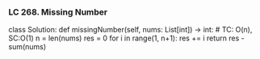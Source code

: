 ### LC 268. Missing Number
class Solution:
    def missingNumber(self, nums: List[int]) -> int:
        # TC: O(n), SC:O(1)
        n = len(nums)
        res = 0
        for i in range(1, n+1):
            res += i
        return res - sum(nums)        
